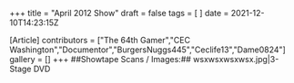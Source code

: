 +++
title = "April 2012 Show"
draft = false
tags = [ ]
date = 2021-12-10T14:23:15Z

[Article]
contributors = ["The 64th Gamer","CEC Washington","Documentor","BurgersNuggs445","Ceclife13","Dame0824"]
gallery = []
+++
##Showtape Scans / Images:##
<gallery>
wsxwsxwsxwsx.jpg|3-Stage DVD
</gallery>